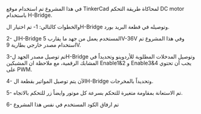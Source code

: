 في هذا المشروع تم استخدام موقع TinkerCad لمحاكاة طريقة التحكم DC motor باستخدام H-Bridge.

والخطوات كالتالي:
1- تم اختيار الH-Bridge وتوصيله في قطعة البريد بورد.

2- الH-Bridge المستخدم يعمل من جهد ما يقارب 5V-36V وفي هذا المشروع تم استخدام مصدر خارجي بطارية 9V.

3-تم توصيل مصدر الجهد لH-Bridge وتوصيل المدخلات المطلوبة للأردوينو وتحديداً في المشابك الرقمية، مع ملاحظة ان المشبكين Enable1&2 و Enable3&4 يجب أن تحتوي على PWM.

4- الآن يتم توصيل المواتير بقطعة الH-Bridge وتحديداً بالمخرجات.

5- تم الاستعانة بمقاومة متغيرة للتحكم بسرعة كل موتور وايضاً زر للتحكم بالاتجاه.

6- تم ارفاق الكود المستخدم في نفس هذا المشروع
